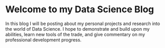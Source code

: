 # Welcome to my Data Science Blog

In this blog I will be posting about my personal projects and research into the world of Data Science. I hope to demonstrate and build upon my abilities, learn new tools of the trade, and give commentary on my professional development progress.
